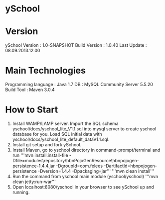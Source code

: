 ySchool
=======

Version
=======
ySchool Version : 1.0-SNAPSHOT
Build Version   : 1.0.40
Last Update     : 08.09.2013.12.00

Main Technologies
=================
Programming language    : Java 1.7
DB                      : MySQL Community Server 5.5.20
Build Tool              : Maven 3.0.4


How to Start
============
1. Install WAMP/LAMP server.
    Import the SQL schema yschool/docs/yschool_lite_V1.1.sql into mysql server to create yschool database for you.
   Load SQL initial data with yschool/docs/yschool_lite_default_dataV1.1.sql.
2. Install git setup and fork ySchool.
3. Install Maven, go to yschool directory in command-prompt/terminal and run 
   '''mvn install:install-file -Dfile=modules\repository\hbnPojoGenResource\hbnpojogen-persistence-1.4.4.jar -DgroupId=com.felees -DartifactId=hbnpojogen-persistence -Dversion=1.4.4 -Dpackaging=jar'''
   '''mvn clean install'''
4. Run the command from yschool main module (yschool/yschool)
   '''mvn clean jetty:run-war''' 
5. Open localhost:8080/yschool in your browser to see ySchool up and running.
